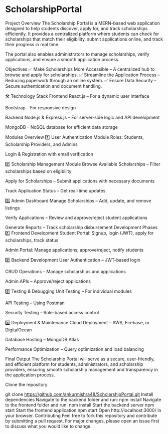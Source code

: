 ﻿# ScholarshipPortal
 Project Overview
The Scholarship Portal is a MERN-based web application designed to help students discover, apply for, and track scholarships efficiently. It provides a centralized platform where students can check for scholarships that match their eligibility, submit applications online, and track their progress in real time.

The portal also enables administrators to manage scholarships, verify applications, and ensure a smooth application process.

 Objectives
✅ Make Scholarships More Accessible – A centralized hub to browse and apply for scholarships.
✅ Streamline the Application Process – Reducing paperwork through an online system.
✅ Ensure Data Security – Secure authentication and document handling.

🛠️ Technology Stack
Frontend
React.js – For a dynamic user interface

Bootstrap – For responsive design

Backend
Node.js & Express.js – For server-side logic and API development

MongoDB – NoSQL database for efficient data storage

 Modules Overview
1️⃣ User Authentication Module
Roles: Students, Scholarship Providers, and Admins

Login & Registration with email verification

2️⃣ Scholarship Management Module
Browse Available Scholarships – Filter scholarships based on eligibility

Apply for Scholarships – Submit applications with necessary documents

Track Application Status – Get real-time updates

3️⃣ Admin Dashboard
Manage Scholarships – Add, update, and remove listings

Verify Applications – Review and approve/reject student applications

Generate Reports – Track scholarship disbursement
 Development Phases
1️⃣ Frontend Development
Student Portal: Signup, login (JWT), apply for scholarships, track status

Admin Portal: Manage applications, approve/reject, notify students

2️⃣ Backend Development
User Authentication – JWT-based login

CRUD Operations – Manage scholarships and applications

Admin APIs – Approve/reject applications

3️⃣ Testing & Debugging
Unit Testing – For individual modules

API Testing – Using Postman

Security Testing – Role-based access control

4️⃣ Deployment & Maintenance
Cloud Deployment – AWS, Firebase, or DigitalOcean

Database Hosting – MongoDB Atlas

Performance Optimization – Query optimization and load balancing

 Final Output
The Scholarship Portal will serve as a secure, user-friendly, and efficient platform for students, administrators, and scholarship providers, ensuring smooth scholarship management and transparency in the application process.

 
Clone the repository

 
git clone https://github.com/ankurmishra48/ScholarshipPortal.git
Install dependencies
Navigate to the backend folder and run: 
npm install
Navigate to the frontend folder and run: 
npm install
Start the backend server 
npm start
Start the frontend application 
npm start 
Open http://localhost:3000/ in your browser.
Contributing
Feel free to fork this repository and contribute by submitting a pull request.
For major changes, please open an issue first to discuss what you would like to change.

